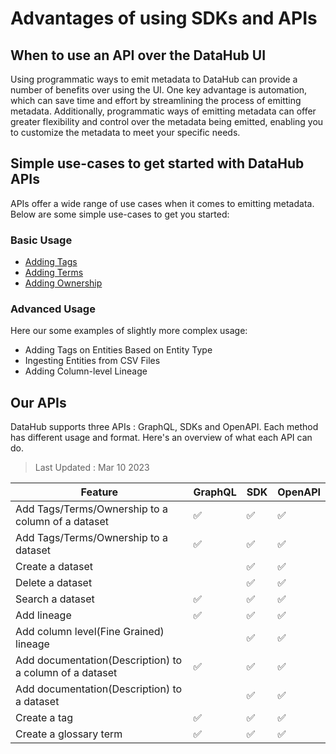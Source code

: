 # Advantages of using SDKs and APIs

## When to use an API over the DataHub UI
Using programmatic ways to emit metadata to DataHub can provide a number of benefits over using the UI. One key advantage is automation, which can save time and effort by streamlining the process of emitting metadata. Additionally, programmatic ways of emitting metadata can offer greater flexibility and control over the metadata being emitted, enabling you to customize the metadata to meet your specific needs.

## Simple use-cases to get started with DataHub APIs
APIs offer a wide range of use cases when it comes to emitting metadata. 
Below are some simple use-cases to get you started:

### Basic Usage
* [Adding Tags](./adding-tags.md)
* [Adding Terms](./adding-terms.md)
* [Adding Ownership](./adding-ownerships.md)

### Advanced Usage 
Here our some examples of slightly more complex usage:
* Adding Tags on Entities Based on Entity Type
* Ingesting Entities from CSV Files
* Adding Column-level Lineage

## Our APIs
DataHub supports three APIs : GraphQL, SDKs and OpenAPI. Each method has different usage and format. 
Here's an overview of what each API can do. 

> Last Updated : Mar 10 2023

| Feature                                                | GraphQL | SDK | OpenAPI |
|--------------------------------------------------------|--------|-----|---------|
| Add Tags/Terms/Ownership to a column of a dataset      | ✅      | ✅   | ✅       |
| Add Tags/Terms/Ownership to a dataset                  | ✅      | ✅   | ✅       |
| Create a dataset                                       |        | ✅   | ✅       |
| Delete a dataset                                       |        | ✅   | ✅       |
| Search a dataset                                       | ✅      | ✅   | ✅       |
| Add lineage                                            | ✅      | ✅   | ✅       |
| Add column level(Fine Grained) lineage                 |        | ✅       | ✅   |
| Add documentation(Description) to a column of a dataset |✅       | ✅       | ✅   |
| Add documentation(Description) to a dataset            |        | ✅       | ✅   |
| Create a tag                                           |✅        | ✅       | ✅   |
| Create a glossary term                                 |✅        | ✅       | ✅   |
